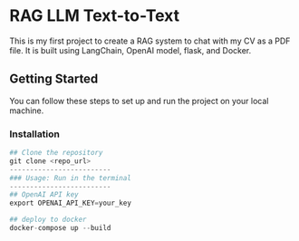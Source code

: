 # RAG LLM Text-to-Text
This is my first project to create a RAG system to chat with my CV as a PDF file. It is built using LangChain, OpenAI model, flask, and Docker.

## Getting Started
You can follow these steps to set up and run the project on your local machine.

### Installation
```python
## Clone the repository
git clone <repo_url>
-------------------------
### Usage: Run in the terminal
-------------------------
## OpenAI API key
export OPENAI_API_KEY=your_key

## deploy to docker
docker-compose up --build

